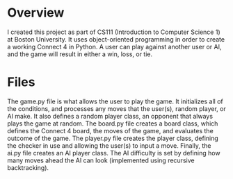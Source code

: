# Overview

I created this project as part of CS111 (Introduction to Computer Science 1) at Boston University. It uses object-oriented programming in order to create a working Connect 4 in Python. A user can play against another user or AI, and the game will result in either a win, loss, or tie.

# Files

The game.py file is what allows the user to play the game. It initializes all of the conditions, and processes any moves that the user(s), random player, or AI make. It also defines a random player class, an opponent that always plays the game at random. The board.py file creates a board class, which defines the Connect 4 board, the moves of the game, and evaluates the outcome of the game. The player.py file creates the player class, defining the checker in use and allowing the user(s) to input a move. Finally, the ai.py file creates an AI player class. The AI difficulty is set by defining how many moves ahead the AI can look (implemented using recursive backtracking). 

